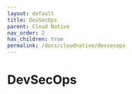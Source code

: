 ```yaml
---
layout: default
title: DevSecOps
parent: Cloud Native
nav_order: 2
has_children: true
permalink: /docs/cloudnative/devsecops
---
```


# DevSecOps



